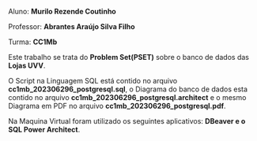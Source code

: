 Aluno: **Murilo Rezende Coutinho**

Professor: **Abrantes Araújo Silva Filho**

Turma: **CC1Mb**

Este trabalho se trata do **Problem Set(PSET)** sobre o banco de dados das **Lojas UVV**.

O Script na Linguagem SQL está contido no arquivo **cc1mb_202306296_postgresql.sql**, o Diagrama do banco de dados esta contido no arquivo **cc1mb_202306296_postgresql.architect** e o mesmo Diagrama em PDF no arquivo **cc1mb_202306296_postgresql.pdf**.

Na Maquina Virtual foram utilizado os seguintes aplicativos: **DBeaver e o SQL Power Architect**.
